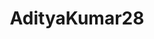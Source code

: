 ---
title: AdityaKumar28
github: https://github.com/AdityaKumar28
mode: dark
transition: 1s
score: 82.4
archetype:
- GIF
- Little Bit of Everything
---